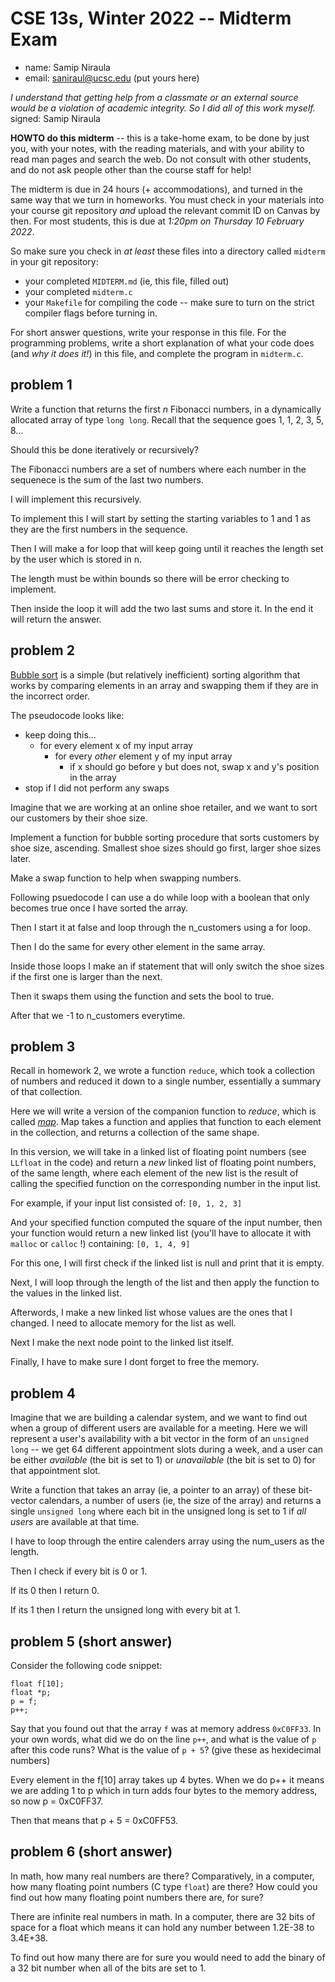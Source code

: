 # CSE 13s, Winter 2022 -- Midterm Exam

  * name: Samip Niraula
  * email: saniraul@ucsc.edu  (put yours here)

*I understand that getting help from a classmate or an external source would
be a violation of academic integrity. So I did all of this work myself.*
signed: Samip Niraula


**HOWTO do this midterm** -- this is a take-home exam, to be done by just you,
with your notes, with the reading materials, and with your ability to read man
pages and search the web. Do not consult with other students, and do not ask
people other than the course staff for help!

The midterm is due in 24 hours (+ accommodations), and turned in the same way
that we turn in homeworks. You must check in your materials into your
course git repository *and* upload the relevant commit ID on Canvas by then.
For most students, this is due at *1:20pm on Thursday 10 February 2022*. 

So make sure you check in *at least* these files into a directory called
`midterm` in your git repository:
  * your completed `MIDTERM.md` (ie, this file, filled out)
  * your completed `midterm.c`
  * your `Makefile` for compiling the code -- make sure to turn on the strict
    compiler flags before turning in.

For short answer questions, write your response in this file. For the
programming problems, write a short explanation of what your code does (and *why
it does it!*) in this file, and complete the program in `midterm.c`.

## problem 1

Write a function that returns the first *n* Fibonacci numbers, in a dynamically
allocated array of type `long long`. Recall that the sequence goes 1, 1, 2, 3,
5, 8...

Should this be done iteratively or recursively?

The Fibonacci numbers are a set of numbers where each number in the sequenece is the sum of the last two numbers.

I will implement this recursively. 

To implement this I will start by setting the starting variables to 1 and 1 as they are the first numbers in the sequence.

Then I will make a for loop that will keep going until it reaches the length set by the user which is stored in n.

The length must be within bounds so there will be error checking to implement. 

Then inside the loop it will add the two last sums and store it.
In the end it will return the answer.

## problem 2

[Bubble sort](https://en.wikipedia.org/wiki/Bubble_sort) is a simple (but
relatively inefficient) sorting algorithm that works by comparing elements in an
array and swapping them if they are in the incorrect order.

The pseudocode looks like:

* keep doing this...
  * for every element x of my input array
    * for every *other* element y of my input array
      * if x should go before y but does not, swap x and y's position in the
        array
* stop if I did not perform any swaps

Imagine that we are working at an online shoe retailer, and we want to sort our
customers by their shoe size.

Implement a function for bubble sorting procedure that sorts customers by shoe
size, ascending. Smallest shoe sizes should go first, larger shoe sizes later.

Make a swap function to help when swapping numbers.

Following psuedocode I can use a do while loop with a boolean that only becomes true once I have sorted the array.

Then I start it at false and loop through the n_customers using a for loop.

Then I do the same for every other element in the same array.

Inside those loops I make an if statement that will only switch the shoe sizes if the first one is larger than the next.

Then it swaps them using the function and sets the bool to true.

After that we -1 to n_customers everytime.

## problem 3

Recall in homework 2, we wrote a function `reduce`, which took a collection of
numbers and reduced it down to a single number, essentially a summary of that
collection.

Here we will write a version of the companion function to *reduce*, which is
called [*map*](https://en.wikipedia.org/wiki/Map_(higher-order_function)). Map
takes a function and applies that function to each element in the collection,
and returns a collection of the same shape.

In this version, we will take in a linked list of floating point numbers (see
`LLfloat` in the code) and return a *new* linked list of floating point numbers,
of the same length, where each element of the new list is the result of calling
the specified function on the corresponding number in the input list.

For example, if your input list consisted of:
`[0, 1, 2, 3]`

And your specified function computed the square of the input number, then your
function would return a new linked list (you'll have to allocate it with
`malloc` or `calloc` !) containing:
`[0, 1, 4, 9]`

For this one, I will first check if the linked list is null and print that it is empty. 

Next, I will loop through the length of the list and then apply the function to the values in the linked list.

Afterwords, I make a new linked list whose values are the ones that I changed. I need to allocate memory for the list as well.

Next I make the next node point to the linked list itself.

Finally, I have to make sure I dont forget to free the memory.


## problem 4

Imagine that we are building a calendar system, and we want to find out when a
group of different users are available for a meeting. Here we will represent a
user's availability with a bit vector in the form of an `unsigned long` -- we
get 64 different appointment slots during a week, and a user can be either
*available* (the bit is set to 1) or *unavailable* (the bit is set to 0) for
that appointment slot.

Write a function that takes an array (ie, a pointer to an array) of these
bit-vector calendars, a number of users (ie, the size of the array) and returns
a single `unsigned long` where each bit in the unsigned long is set to 1 if *all
users* are available at that time.

I have to loop through the entire calenders array using the num_users as the length.

Then I check if every bit is 0 or 1.

If its 0 then I return 0.

If its 1 then I return the unsigned long with every bit at 1.

## problem 5 (short answer)

Consider the following code snippet:

```
float f[10];
float *p;
p = f;
p++;
```

Say that you found out that the array `f` was at memory address `0xC0FF33`. In
your own words, what did we do on the line `p++`, and what is the value of `p`
after this code runs? What is the value of `p + 5`? (give these as hexidecimal
numbers)

Every element in the f[10] array takes up 4 bytes. When we do p++ it means we are adding 1 to p which in turn adds four bytes to the memory address, so now p = 0xC0FF37. 

Then that means that p + 5 = 0xC0FF53.

## problem 6 (short answer)
In math, how many real numbers are there? Comparatively, in a computer, how many
floating point numbers (C type `float`) are there? How could you find out how
many floating point numbers there are, for sure?

There are infinite real numbers in math. In a computer, there are 32 bits of space for a float which means it can hold any number between 1.2E-38 to 3.4E+38. 

To find out how many there are for sure you would need to add the binary of a 32 bit number when all of the bits are set to 1.
